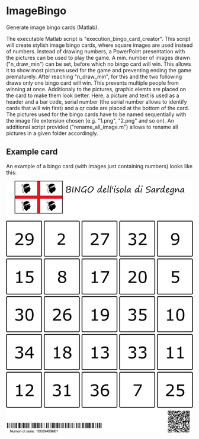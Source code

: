# ImageBingo
Generate image bingo cards (Matlab).

The executable Matlab script is "execution_bingo_card_creator".
This script will create stylish image bingo cards, where square images 
are used instead of numbers. Instead of drawing numbers, a PowerPoint 
presentation with the pictures can be used to play the game.
A min. number of images drawn ("n_draw_min") can be set, before which no
bingo card will win. This allows it to show most pictures used for the 
game and preventing ending the game prematurely. After reaching
"n_draw_min", for this and the two following draws only one bingo card
will win. This prevents multiple people from winning at once.
Additionaly to the pictures, graphic elemts are placed on the card to
make them look better. Here, a picture and text is used as a header and a
bar code, serial number (the serial number allows to identify cards that
will win first) and a qr code are placed at the bottom of the card. 
The pictures used for the bingo cards have to be named sequentially with
the image file extension chosen (e.g. "1.png", "2.png" and so on). An
additional script provided ("rename_all_image.m") allows to rename all
pictures in a given folder accordingly.

## Example card
An example of a bingo card (with images just containing numbers) looks like this: 

![alt text](https://github.com/SpamAndEgg/ImageBingo/blob/master/example_result/card_001.png)
